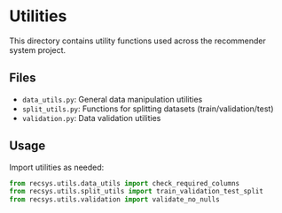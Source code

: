 # Utilities

This directory contains utility functions used across the recommender system project.

## Files

- `data_utils.py`: General data manipulation utilities
- `split_utils.py`: Functions for splitting datasets (train/validation/test)
- `validation.py`: Data validation utilities

## Usage

Import utilities as needed:

```python
from recsys.utils.data_utils import check_required_columns
from recsys.utils.split_utils import train_validation_test_split
from recsys.utils.validation import validate_no_nulls
```